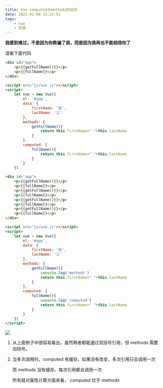 ```yaml
---
title: Vue computed与methods的区别
date: 2022-01-08 15:22:51
tags:
    - vue
    - 前端
---
```

**我感到难过，不是因为你欺骗了我，而是因为我再也不能相信你了**
<!--more-->
请看下面代码

```html
<div id="app">
    <p>{{getFullName()}}</p>
    <p>{{fullName}}</p>
</div>

<script src="js/vue.js"></script>
<script>
    let vue = new Vue({
        el: '#app',
        data: {
            firstName: '张',
            lastName: '三'
        },
        methods: {
            getFullName(){
                return this.firstName+" "+this.lastName
            }
        },
        computed: {
            fullName(){
                return this.firstName+" "+this.lastName
            }
        }
    })
```


```html
<div id="app">
    <p>{{getFullName()}}</p>
    <p>{{fullName}}</p>
    <p>{{getFullName()}}</p>
    <p>{{fullName}}</p>
    <p>{{getFullName()}}</p>
    <p>{{fullName}}</p>
    <p>{{getFullName()}}</p>
    <p>{{fullName}}</p>
</div>

<script src="js/vue.js"></script>
<script>
    let vue = new Vue({
        el: '#app',
        data: {
            firstName: '张',
            lastName: '三'
        },
        methods: {
            getFullName(){
                console.log('methods')
                return this.firstName+" "+this.lastName
            }
        },
        computed: {
            fullName(){
                console.log('computed')
                return this.firstName+" "+this.lastName
            }
        }
    })
</script>
```

![](https://img2020.cnblogs.com/blog/1747833/202008/1747833-20200809174442006-1164143714.png)

1. 从上面例子中很容易看出，虽然两者都能通过双括号引用，但 methods 需要加括号。

2. 当多次调用时，computed 有缓存，如果没有改变，多次引用只会调用一次

   而 methods 没有缓存，每次引用都会调用一次

   所有就对属性计算方面来看， computed 优于 methods
